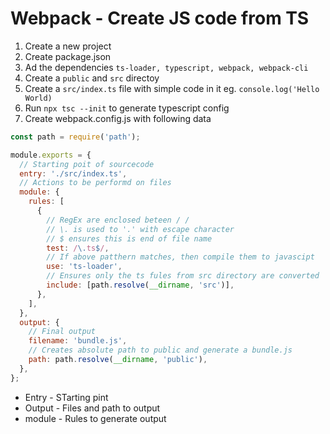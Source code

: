 # Webpack - Create JS code from TS

1. Create a new project
2. Create package.json
3. Ad the dependencies `ts-loader, typescript, webpack, webpack-cli`
4. Create a `public` and `src` directoy
5. Create a `src/index.ts` file with simple code in it eg. `console.log('Hello World)`
6. Run `npx tsc --init` to generate typescript config
7. Create webpack.config.js with following data

```js
const path = require('path');

module.exports = {
  // Starting poit of sourcecode
  entry: './src/index.ts',
  // Actions to be performd on files
  module: {
    rules: [
      {
        // RegEx are enclosed beteen / /
        // \. is used to '.' with escape character
        // $ ensures this is end of file name
        test: /\.ts$/,
        // If above patthern matches, then compile them to javascipt
        use: 'ts-loader',
        // Ensures only the ts fules from src directory are converted
        include: [path.resolve(__dirname, 'src')],
      },
    ],
  },
  output: {
    // Final output
    filename: 'bundle.js',
    // Creates absolute path to public and generate a bundle.js
    path: path.resolve(__dirname, 'public'),
  },
};
```

- Entry - STarting pint
- Output - Files and path to output
- module - Rules to generate output

